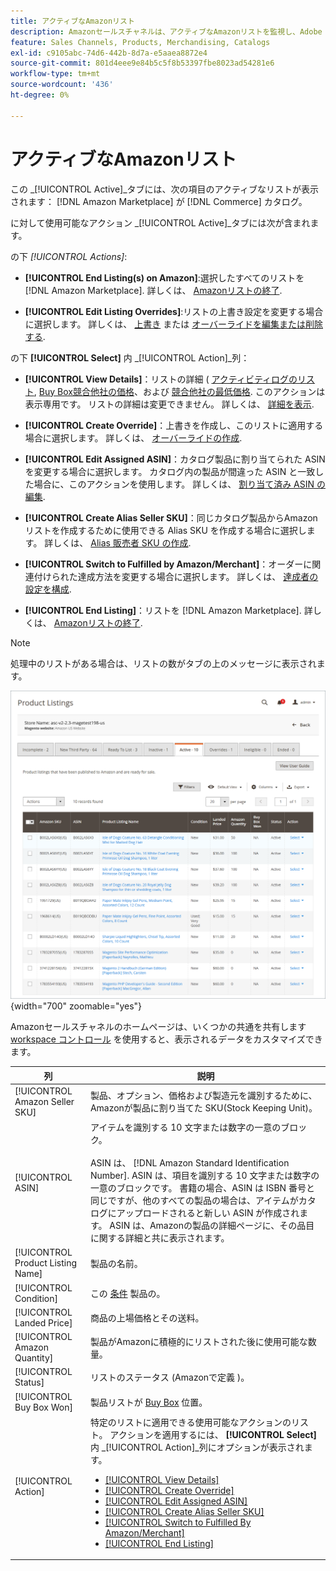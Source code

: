 ```yaml
---
title: アクティブなAmazonリスト
description: Amazonセールスチャネルは、アクティブなAmazonリストを監視し、Adobe Commerceカタログ内の製品と一致する「アクティブ」タブを提供します。
feature: Sales Channels, Products, Merchandising, Catalogs
exl-id: c9105abc-74d6-442b-8d7a-e5aaea8872e4
source-git-commit: 801d4eee9e84b5c5f8b53397fbe8023ad54281e6
workflow-type: tm+mt
source-wordcount: '436'
ht-degree: 0%

---
```


# アクティブなAmazonリスト

この _[!UICONTROL Active]_タブには、次の項目のアクティブなリストが表示されます： [!DNL Amazon Marketplace] が [!DNL Commerce] カタログ。

に対して使用可能なアクション _[!UICONTROL Active]_タブには次が含まれます。

の下 _[!UICONTROL Actions]_:

- **[!UICONTROL End Listing(s) on Amazon]**:選択したすべてのリストを [!DNL Amazon Marketplace]. 詳しくは、 [Amazonリストの終了](./end-listings-manually.md).

- **[!UICONTROL Edit Listing Overrides]**:リストの上書き設定を変更する場合に選択します。 詳しくは、 [上書き](./overrides.md) または [オーバーライドを編集または削除する](./creating-editing-overrides.md#edit-override-single-listing).

の下 **[!UICONTROL Select]** 内 _[!UICONTROL Action]_列：

- **[!UICONTROL View Details]**：リストの詳細 ( [アクティビティログのリスト](./product-listing-details.md#listing-activity-log), [Buy Box競合他社の価格](./product-listing-details.md#buy-box-competitor-pricing)、および [競合他社の最低価格](./product-listing-details.md#lowest-competitor-pricing). このアクションは表示専用です。 リストの詳細は変更できません。 詳しくは、 [詳細を表示](./product-listing-details.md).

- **[!UICONTROL Create Override]**：上書きを作成し、このリストに適用する場合に選択します。 詳しくは、 [オーバーライドの作成](./creating-editing-overrides.md).

- **[!UICONTROL Edit Assigned ASIN]**：カタログ製品に割り当てられた ASIN を変更する場合に選択します。 カタログ内の製品が間違った ASIN と一致した場合に、このアクションを使用します。 詳しくは、 [割り当て済み ASIN の編集](./edit-assigned-asin.md).

- **[!UICONTROL Create Alias Seller SKU]**：同じカタログ製品からAmazonリストを作成するために使用できる Alias SKU を作成する場合に選択します。 詳しくは、 [Alias 販売者 SKU の作成](./create-alias-seller-sku.md).

- **[!UICONTROL Switch to Fulfilled by Amazon/Merchant]**：オーダーに関連付けられた達成方法を変更する場合に選択します。 詳しくは、 [達成者の設定を構成](./fulfilled-by.md#configure-fulfilled-by-settings).

- **[!UICONTROL End Listing]**：リストを [!DNL Amazon Marketplace]. 詳しくは、 [Amazonリストの終了](./end-listings-manually.md).

>[!NOTE]
>
>処理中のリストがある場合は、リストの数がタブの上のメッセージに表示されます。

![アクティブなリスト](assets/amazon-active-listings.png){width="700" zoomable="yes"}

Amazonセールスチャネルのホームページは、いくつかの共通を共有します [workspace コントロール](./workspace-controls.md) を使用すると、表示されるデータをカスタマイズできます。

| 列 | 説明 |
|-----------------------------------|-------------------------------------------------------------------------------------------------------------------------------------------------------------------------------------------------------------------------------------------------------------------------------------------------------------------------------------------------------------------------------------------------------------------------------------------------------------------------------------------------------------------------------------------------------------------------------------------------------------------------------------------------------------------------------------|
| [!UICONTROL Amazon Seller SKU] | 製品、オプション、価格および製造元を識別するために、Amazonが製品に割り当てた SKU(Stock Keeping Unit)。 |
| [!UICONTROL ASIN] | アイテムを識別する 10 文字または数字の一意のブロック。 <br><br>ASIN は、 [!DNL Amazon Standard Identification Number]. ASIN は、項目を識別する 10 文字または数字の一意のブロックです。 書籍の場合、ASIN は ISBN 番号と同じですが、他のすべての製品の場合は、アイテムがカタログにアップロードされると新しい ASIN が作成されます。 ASIN は、Amazonの製品の詳細ページに、その品目に関する詳細と共に表示されます。 |
| [!UICONTROL Product Listing Name] | 製品の名前。 |
| [!UICONTROL Condition] | この [条件](./product-listing-condition.md) 製品の。 |
| [!UICONTROL Landed Price] | 商品の上場価格とその送料。 |
| [!UICONTROL Amazon Quantity] | 製品がAmazonに積極的にリストされた後に使用可能な数量。 |
| [!UICONTROL Status] | リストのステータス (Amazonで定義 )。 |
| [!UICONTROL Buy Box Won] | 製品リストが [Buy Box](./buy-box-competitor-pricing.md) 位置。 |
| [!UICONTROL Action] | 特定のリストに適用できる使用可能なアクションのリスト。 アクションを適用するには、 **[!UICONTROL Select]** 内 _[!UICONTROL Action]_列にオプションが表示されます。<ul><li>[[!UICONTROL View Details]](./product-listing-details.md)</li><li>[[!UICONTROL Create Override]](./creating-editing-overrides.md)</li><li>[[!UICONTROL Edit Assigned ASIN]](./edit-assigned-asin.md)</li><li>[[!UICONTROL Create Alias Seller SKU]](./create-alias-seller-sku.md#region-specific)</li><li>[[!UICONTROL Switch to Fulfilled By Amazon/Merchant]](./fulfilled-by.md#configure-fulfilled-by-settings)</li><li>[[!UICONTROL End Listing]](./end-listings-manually.md)</li></ul> |

